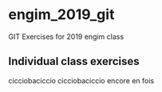 # engim_2019_git
GIT Exercises for 2019 engim class

## Individual class exercises


cicciobaciccio
cicciobaciccio encore en fois